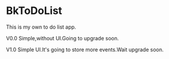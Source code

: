 # BkToDoList
This is my own to do list app.

V0.0
Simple,without UI.Going to upgrade soon.

V1.0
Simple UI.It's going to store more events.Wait upgrade soon.
